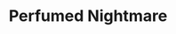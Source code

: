 ---
title: "Perfumed Nightmare"
year: 1977
rating: 3.5
stars: "★★★½"
rewatched: false
permalink: "perfumed-nightmare"
watched_on: 2024-07-09
---